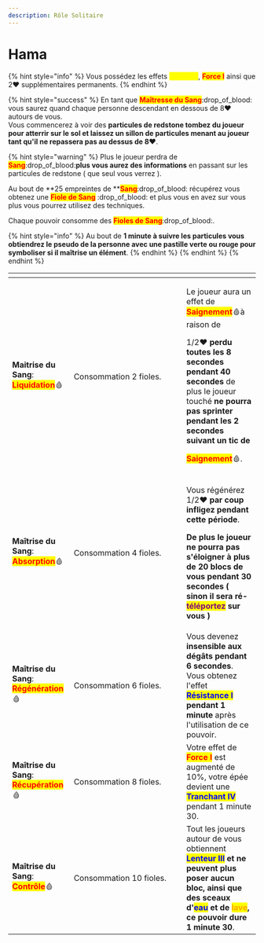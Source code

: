 ```yaml
---
description: Rôle Solitaire
---
```


# Hama

{% hint style="info" %}
Vous possédez les effets <mark style="color:yellow;">**Vitesse I**</mark>, <mark style="color:red;">**Force I**</mark> ainsi que 2:heart: supplémentaires permanents.
{% endhint %}

{% hint style="success" %}
En tant que <mark style="color:red;">**Maîtresse du Sang**</mark>:drop\_of\_blood: vous saurez quand chaque personne descendant en dessous de 8:heart: autours de vous.\
Vous commencerez à voir des **particules de redstone tombez du joueur pour atterrir sur le sol et laissez un sillon de particules menant au joueur tant qu'il ne repassera pas au dessus de 8**:heart:.

{% hint style="warning" %}
Plus le joueur perdra de <mark style="color:red;">**Sang**</mark>:drop\_of\_blood:**plus vous aurez des informations** en passant sur les particules de redstone ( que seul vous verrez ).&#x20;

Au bout de **25 empreintes de **<mark style="color:red;">**Sang**</mark>:drop\_of\_blood: récupérez vous obtenez une <mark style="color:red;">**Fiole de Sang**</mark> :drop\_of\_blood: et plus vous en avez sur vous plus vous pourrez utilisez des techniques.

Chaque pouvoir consomme des <mark style="color:red;">**Fioles de Sang**</mark>:drop\_of\_blood:.

{% hint style="info" %}
Au bout de **1 minute à suivre les particules vous obtiendrez le pseudo de la personne avec une pastille verte ou rouge pour symboliser si il maîtrise un élément**.
{% endhint %}
{% endhint %}
{% endhint %}

<table><thead><tr><th></th><th width="213.33333333333334"></th><th></th></tr></thead><tbody><tr><td><strong>Maitrise du Sang</strong>: <mark style="color:red;"><strong>Liquidation</strong></mark><span data-gb-custom-inline data-tag="emoji" data-code="1fa78">🩸</span></td><td>Consommation 2 fioles.</td><td><p>Le joueur aura un effet de <mark style="color:red;"><strong>Saignement</strong></mark><span data-gb-custom-inline data-tag="emoji" data-code="1fa78">🩸</span>à raison de </p><p>1/2<span data-gb-custom-inline data-tag="emoji" data-code="2764">❤</span> <strong>perdu toutes les 8 secondes pendant 40 secondes</strong> de plus le joueur touché <strong>ne pourra pas sprinter pendant les 2 secondes suivant un tic de</strong> </p><p><mark style="color:red;"><strong>Saignement</strong></mark><span data-gb-custom-inline data-tag="emoji" data-code="1fa78">🩸</span>. </p></td></tr><tr><td><strong>Maîtrise du Sang</strong>: <br><mark style="color:red;"><strong>Absorption</strong></mark><span data-gb-custom-inline data-tag="emoji" data-code="1fa78">🩸</span></td><td>Consommation 4 fioles.</td><td><p>Vous régénérez 1/2<span data-gb-custom-inline data-tag="emoji" data-code="2764">❤</span> <strong>par coup infligez pendant cette période</strong>. </p><p><strong>De plus le joueur ne pourra pas s'éloigner à plus de 20 blocs de vous pendant 30 secondes ( sinon il sera ré-</strong><mark style="color:purple;"><strong>téléportez</strong></mark><strong> sur vous )</strong></p></td></tr><tr><td><strong>Maîtrise du Sang</strong>:<br><mark style="color:red;"><strong>Régénération</strong></mark><span data-gb-custom-inline data-tag="emoji" data-code="1fa78">🩸</span></td><td>Consommation 6 fioles.</td><td>Vous devenez <strong>insensible aux dégâts pendant 6 secondes</strong>. <br>Vous obtenez l'effet <mark style="color:blue;"><strong>Résistance I</strong></mark><strong> pendant 1 minute</strong> après l'utilisation de ce pouvoir.</td></tr><tr><td><strong>Maîtrise du Sang</strong>:<br><mark style="color:red;"><strong>Récupération</strong></mark><span data-gb-custom-inline data-tag="emoji" data-code="1fa78">🩸</span></td><td>Consommation 8 fioles.</td><td>Votre effet de <mark style="color:red;"><strong>Force I</strong></mark> est augmenté de 10%, votre épée devient une <mark style="color:blue;"><strong>Tranchant IV</strong></mark> pendant 1 minute 30.</td></tr><tr><td><strong>Maîtrise du Sang</strong>:<br><mark style="color:red;"><strong>Contrôle</strong></mark><span data-gb-custom-inline data-tag="emoji" data-code="1fa78">🩸</span></td><td>Consommation 10 fioles.</td><td>Tout les joueurs autour de vous obtiennent <mark style="color:blue;"><strong>Lenteur III</strong></mark> <strong>et ne peuvent plus poser aucun bloc, ainsi que des sceaux d'</strong><mark style="color:blue;"><strong>eau</strong></mark><strong> et de </strong><mark style="color:orange;"><strong>lave</strong></mark><strong>, ce pouvoir dure 1 minute 30</strong>.</td></tr></tbody></table>
